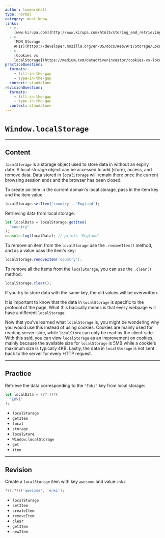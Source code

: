 ```yaml
---
author: tommarshall
type: normal
category: must-know
links:
  - >-
    [www.kirupa.com](http://www.kirupa.com/html5/storing_and_retrieving_an_array_from_local_storage.htm){website}
  - >-
    [MDN Storage
    APIs](https://developer.mozilla.org/en-US/docs/Web/API/Storage/LocalStorage){documentation}
  - >-
    [Cookies vs
    localStorage](https://medium.com/datadriveninvestor/cookies-vs-local-storage-2f3732c7d977){website}
practiceQuestion:
  formats:
    - fill-in-the-gap
    - type-in-the-gap
  context: standalone
revisionQuestion:
  formats:
    - fill-in-the-gap
    - type-in-the-gap
  context: standalone
---
```


# `Window.localStorage`


---

## Content

*`localStorage`* is a storage object used to store data in without an expiry date. A local storage object can be accessed to add (store), access, and remove data. Data stored in *`localStorage`* will remain there once the current browsing session ends and the browser has been closed.

To create an item in the current domain's local storage, pass in the item key and the item value:

```javascript
localStorage.setItem('country', 'England');
```

Retrieving data from local storage:

```javascript
let localData = localStorage.getItem(
  "country"
);
console.log(localData); // prints 'England'
```

To remove an item from the `localStorage` use the `.removeItem()` method, and as a value pass the item's key:

```js
localStorage.removeItem('country');
```

To remove all the items from the `localStorage`, you can use the `.clear()` method:

```javascript
localStorage.clear();
```

If you try to store data with the same key, the old values will be overwritten.

It is important to know that the data in `localStorage` is specific to the protocol of the page. What this basically means is that every webpage will have a different `localStorage`.

Now that you've learned what `localStorage` is, you might be wondering why you would use this instead of using cookies. Cookies are mainly used for reading server-side, while `localStore` can only be read by the client-side. With this said, you can view `localStorage` as an improvement on cookies, mainly because the available size for `localStorage` is 5MB while a cookie's maximum size is typically 4KB. Lastly, the data in `localStorage` is not sent back to the server for every HTTP request.


---

## Practice

Retrieve the data corresponding to the `"Enki"` key from local storage:

```javascript
let localData = ???.???(
  "Enki"
);
```

- `localStorage`
- `getItem`
- `local`
- `storage`
- `localStore`
- `Window.localStorage`
- `get`
- `item`


---

## Revision

Create a `localStorage` item with key `awesome` and value `enki`:

```javascript
???.???('awesome', 'enki');

```

- `localStorage`
- `setItem`
- `createItem`
- `removeItem`
- `clear`
- `getItem`
- `newItem`
 
